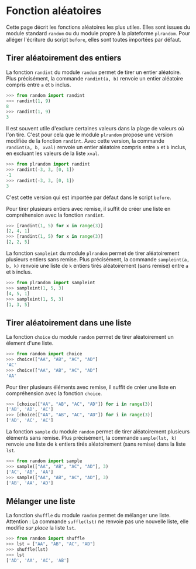 # Fonction aléatoires

Cette page décrit les fonctions aléatoires les plus utiles. Elles sont issues du module standard `random` ou du module propre à la plateforme `plrandom`. Pour alléger l'écriture du script `before`, elles sont toutes importées par défaut.

## Tirer aléatoirement des entiers

La fonction `randint` du module `random` permet de tirer un entier aléatoire. Plus précisément, la commande `randint(a, b)` renvoie un entier aléatoire compris entre `a` et `b` inclus.

```python
>>> from random import randint
>>> randint(1, 9)
8
>>> randint(1, 9)
3
```

Il est souvent utile d'exclure certaines valeurs dans la plage de valeurs où l'on tire. C'est pour cela que le module `plrandom` propose une version modifiée de la fonction `randint`. Avec cette version, la commande `randint(a, b, xval)` renvoie un entier aléatoire compris entre `a` et `b` inclus, en excluant les valeurs de la liste `xval`.

```python
>>> from plrandom import randint
>>> randint(-3, 3, [0, 1])
-1
>>> randint(-3, 3, [0, 1])
3
```

C'est cette version qui est importée par défaut dans le script `before`.

Pour tirer plusieurs entiers avec remise, il suffit de créer une liste en compréhension avec la fonction `randint`.

```python
>>> [randint(1, 5) for x in range(3)]
[2, 4, 1]
>>> [randint(1, 5) for x in range(3)]
[2, 2, 5]
```

La fonction `sampleint` du module `plrandom` permet de tirer aléatoirement plusieurs entiers sans remise. Plus précisément, la commande `sampleint(a, b, k)` renvoie une liste de `k` entiers tirés aléatoirement (sans remise) entre `a` et `b` inclus.

```python
>>> from plrandom import sampleint
>>> sampleint(1, 5, 3)
[4, 5, 1]
>>> sampleint(1, 5, 3)
[1, 3, 5]
```

## Tirer aléatoirement dans une liste

La fonction `choice` du module `random` permet de tirer aléatoirement un élement d'une liste.

```python
>>> from random import choice
>>> choice(["AA", "AB", "AC", "AD"]
'AC'
>>> choice(["AA", "AB", "AC", "AD"]
'AA'
```

Pour tirer plusieurs éléments avec remise, il suffit de créer une liste en compréhension avec la fonction `choice`.

```python
>>> [choice(["AA", "AB", "AC", "AD"]) for i in range(3)]
['AB', 'AD', 'AC']
>>> [choice(["AA", "AB", "AC", "AD"]) for i in range(3)]
['AD', 'AC', 'AC']
```

La fonction `sample` du module `random` permet de tirer aléatoirement plusieurs éléments sans remise. Plus précisément, la commande `sample(lst, k)` renvoie une liste de `k` entiers tirés aléatoirement (sans remise) dans la liste `lst`.

```python
>>> from random import sample
>>> sample(["AA", "AB", "AC", "AD"], 3)
['AC', 'AB', 'AA']
>>> sample(["AA", "AB", "AC", "AD"], 3)
['AB', 'AA', 'AD']
```

## Mélanger une liste

La fonction `shuffle` du module `random` permet de mélanger une liste. Attention : La commande `suffle(lst)` ne renvoie pas une nouvelle liste, elle modifie *sur place* la liste `lst`.

```python
>>> from random import shuffle
>>> lst = ["AA", "AB", "AC", "AD"]
>>> shuffle(lst)
>>> lst
['AD', 'AA', 'AC', 'AB']
```
